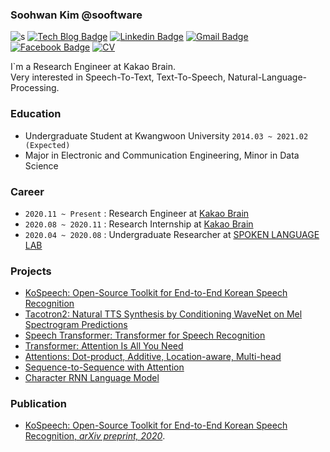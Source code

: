 ### Soohwan Kim @sooftware   
  
![s](https://komarev.com/ghpvc/?username=sooftware) [![Tech Blog Badge](http://img.shields.io/badge/-Tech%20blog-black?style=flat-square&logo=github&link=https://zzsza.github.io/)](https://blog.naver.com/sooftware) [![Linkedin Badge](https://img.shields.io/badge/-LinkedIn-blue?style=flat-square&logo=Linkedin&logoColor=white&link=https://www.linkedin.com/in/soohwan-kim-532092182/)](https://www.linkedin.com/in/soohwan-kim-532092182/) [![Gmail Badge](https://img.shields.io/badge/Gmail-d14836?style=flat-square&logo=Gmail&logoColor=white&link=mailto:snugyun01@gmail.com)](mailto:sh951011@gmail.com) [![Facebook Badge](https://img.shields.io/badge/facebook-1877f2?style=flat-square&logo=facebook&logoColor=white&link=https://www.facebook.com/zzsza)](https://facebook.com/sooftware95) [![CV](https://img.shields.io/badge/Curriculum%20Vitae-yellow?style=flat-square&logo=Latex&logoColor=white&link=https://www.linkedin.com/in/soohwan-kim-532092182/)](https://github.com/sooftware/sooftware/blob/master/CV.pdf)  
  
I`m a Research Engineer at Kakao Brain.  
Very interested in Speech-To-Text, Text-To-Speech, Natural-Language-Processing.   
  
### Education
* Undergraduate Student at Kwangwoon University `2014.03 ~ 2021.02 (Expected)`  
* Major in Electronic and Communication Engineering, Minor in Data Science  
  
### Career
* `2020.11 ~ Present` : Research Engineer at [Kakao Brain](https://www.kakaobrain.com/)  
* `2020.08 ~ 2020.11` : Research Internship at [Kakao Brain](https://www.kakaobrain.com/) 
* `2020.04 ~ 2020.08` : Undergraduate Researcher at [SPOKEN LANGUAGE LAB](http://speech.sogang.ac.kr/) 
  
### Projects
* [KoSpeech: Open-Source Toolkit for End-to-End Korean Speech Recognition](https://github.com/sooftware/KoSpeech)
* [Tacotron2: Natural TTS Synthesis by Conditioning WaveNet on Mel Spectrogram Predictions](https://github.com/sooftware/Tacotron2)
* [Speech Transformer: Transformer for Speech Recognition](https://github.com/sooftware/Speech-Transformer)
* [Transformer: Attention Is All You Need](https://github.com/sooftware/Attention-Is-All-You-Need)
* [Attentions: Dot-product, Additive, Location-aware, Multi-head](https://github.com/sooftware/attentions)
* [Sequence-to-Sequence with Attention](https://github.com/sooftware/pytorch-seq2seq)
* [Character RNN Language Model](https://github.com/sooftware/char-rnnlm)
  
### Publication
* [KoSpeech: Open-Source Toolkit for End-to-End Korean Speech Recognition, *arXiv preprint, 2020*](https://arxiv.org/abs/2009.03092).
  
<!--
**sooftware/sooftware** is a ✨ _special_ ✨ repository because its `README.md` (this file) appears on your GitHub profile.
  
Here are some ideas to get you started:

- 🔭 I’m currently working on ...
- 🌱 I’m currently learning ...
- 👯 I’m looking to collaborate on ...
- 🤔 I’m looking for help with ...
- 💬 Ask me about ...
- 📫 How to reach me: ...
- 😄 Pronouns: ...
- ⚡ Fun fact: ...
-->
